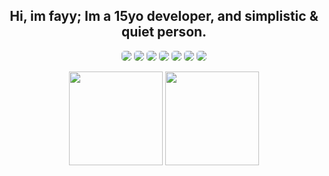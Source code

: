 <p align="center">
    <h2 align="center">Hi, im fayy; Im a 15yo developer, and simplistic & quiet person.</h1>
    <div align="center"> 
        <img src="https://img.shields.io/badge/Node.JS-417e38?style=for-the-badge&logo=node.js&logoColor=ffffff" style="border-radius: 5px;"/>
        <img src="https://img.shields.io/badge/LuaU-000080?style=for-the-badge&logo=Lua&logoColor=white" style="border-radius: 5px;"/>
        <img src="https://img.shields.io/badge/Html-dd4b25?style=for-the-badge&logo=html5&logoColor=white" style="border-radius: 5px;"/>
        <img src="https://img.shields.io/badge/JavaScript-ffde24?style=for-the-badge&logo=javascript&logoColor=000" style="border-radius: 5px;"/>  
        <img src="https://img.shields.io/badge/Cloudflare-F38020?style=for-the-badge&logo=Cloudflare&logoColor=white" style="border-radius: 5px;"/>  
        <img src="https://img.shields.io/badge/git-de4c36?style=for-the-badge&logo=git&logoColor=white" style="border-radius: 5px;"/>  
        <img src="https://img.shields.io/badge/Github-24292e?style=for-the-badge&logo=github&logoColor=white" style="border-radius: 5px;"/>  
    </div>
</p>

<div align="center">
    <img align="center" src="https://github-readme-stats.vercel.app/api?username=blamingthemovies&theme=dark&show_icons=true&include_all_commits=true&count_private=true&border_color=0d1117&bg_color=0d1117" height="150">
    <img align="center" src="https://github-readme-stats.vercel.app/api/top-langs/?username=blamingthemovies&theme=dark&include_all_commits=true&count_private=true&layout=compact&border_color=0d1117&bg_color=0d1117" height="150">
</div>
